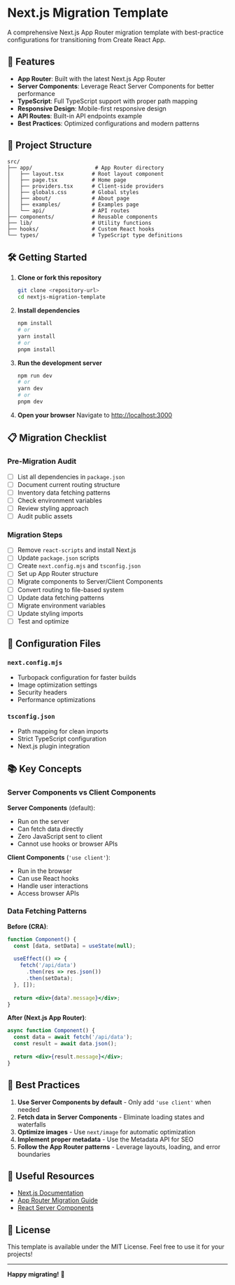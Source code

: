 # Next.js Migration Template

A comprehensive Next.js App Router migration template with best-practice configurations for transitioning from Create React App.

## 🚀 Features 

- **App Router**: Built with the latest Next.js App Router
- **Server Components**: Leverage React Server Components for better performance
- **TypeScript**: Full TypeScript support with proper path mapping
- **Responsive Design**: Mobile-first responsive design
- **API Routes**: Built-in API endpoints example
- **Best Practices**: Optimized configurations and modern patterns

## 📁 Project Structure

```
src/
├── app/                    # App Router directory
│   ├── layout.tsx         # Root layout component
│   ├── page.tsx           # Home page
│   ├── providers.tsx      # Client-side providers
│   ├── globals.css        # Global styles
│   ├── about/             # About page
│   ├── examples/          # Examples page
│   └── api/               # API routes
├── components/            # Reusable components
├── lib/                   # Utility functions
├── hooks/                 # Custom React hooks
└── types/                 # TypeScript type definitions
```

## 🛠️ Getting Started

1. **Clone or fork this repository**
   ```bash
   git clone <repository-url>
   cd nextjs-migration-template
   ```

2. **Install dependencies**
   ```bash
   npm install
   # or
   yarn install
   # or
   pnpm install
   ```

3. **Run the development server**
   ```bash
   npm run dev
   # or
   yarn dev
   # or
   pnpm dev
   ```

4. **Open your browser**
   Navigate to [http://localhost:3000](http://localhost:3000)

## 📋 Migration Checklist

### Pre-Migration Audit
- [ ] List all dependencies in `package.json`
- [ ] Document current routing structure
- [ ] Inventory data fetching patterns
- [ ] Check environment variables
- [ ] Review styling approach
- [ ] Audit public assets

### Migration Steps
- [ ] Remove `react-scripts` and install Next.js
- [ ] Update `package.json` scripts
- [ ] Create `next.config.mjs` and `tsconfig.json`
- [ ] Set up App Router structure
- [ ] Migrate components to Server/Client Components
- [ ] Convert routing to file-based system
- [ ] Update data fetching patterns
- [ ] Migrate environment variables
- [ ] Update styling imports
- [ ] Test and optimize

## 🔧 Configuration Files

### `next.config.mjs`
- Turbopack configuration for faster builds
- Image optimization settings
- Security headers
- Performance optimizations

### `tsconfig.json`
- Path mapping for clean imports
- Strict TypeScript configuration
- Next.js plugin integration

## 📚 Key Concepts

### Server Components vs Client Components

**Server Components** (default):
- Run on the server
- Can fetch data directly
- Zero JavaScript sent to client
- Cannot use hooks or browser APIs

**Client Components** (`'use client'`):
- Run in the browser
- Can use React hooks
- Handle user interactions
- Access browser APIs

### Data Fetching Patterns

**Before (CRA)**:
```jsx
function Component() {
  const [data, setData] = useState(null);
  
  useEffect(() => {
    fetch('/api/data')
      .then(res => res.json())
      .then(setData);
  }, []);
  
  return <div>{data?.message}</div>;
}
```

**After (Next.js App Router)**:
```jsx
async function Component() {
  const data = await fetch('/api/data');
  const result = await data.json();
  
  return <div>{result.message}</div>;
}
```

## 🎯 Best Practices

1. **Use Server Components by default** - Only add `'use client'` when needed
2. **Fetch data in Server Components** - Eliminate loading states and waterfalls
3. **Optimize images** - Use `next/image` for automatic optimization
4. **Implement proper metadata** - Use the Metadata API for SEO
5. **Follow the App Router patterns** - Leverage layouts, loading, and error boundaries

## 🔗 Useful Resources

- [Next.js Documentation](https://nextjs.org/docs)
- [App Router Migration Guide](https://nextjs.org/docs/app/building-your-application/upgrading/app-router-migration)
- [React Server Components](https://react.dev/blog/2023/03/22/react-labs-what-we-have-been-working-on-march-2023#react-server-components)

## 📄 License

This template is available under the MIT License. Feel free to use it for your projects!

---

**Happy migrating!** 🎉

